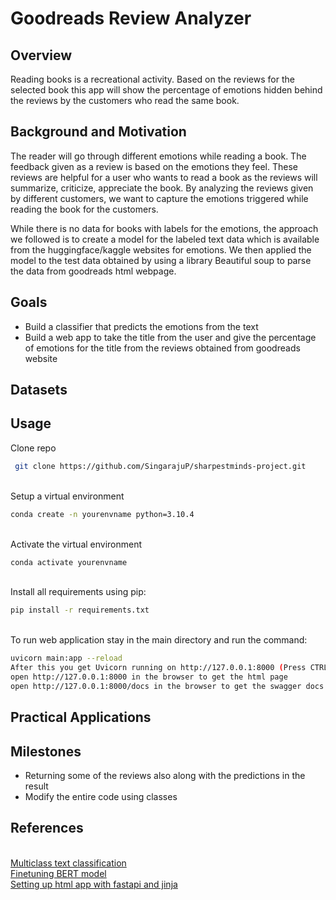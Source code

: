 # Goodreads Review Analyzer

## Overview
Reading books is a recreational activity. Based on the reviews for the selected book this app will show the percentage of emotions hidden behind the reviews by the customers who read the same book. 


## Background and Motivation

The reader will go through different emotions while reading a book. The feedback given as a review is based on the emotions they feel. These reviews are helpful for a user who wants to read a book as the reviews will summarize, criticize, appreciate the book. By analyzing the reviews given by different customers, we want to capture the emotions triggered while reading the book for the customers.

While there is no data for books with labels for the emotions, the approach we followed is to create a model for the labeled text data which is available from the huggingface/kaggle websites for emotions. We then applied the model to the test data obtained by using a library  Beautiful soup to parse the data from goodreads html webpage. 

## Goals
- Build a classifier that predicts the emotions from the text
- Build a web app to take the title from the user and give the percentage of emotions for the title from the reviews obtained from goodreads website

## Datasets

## Usage
Clone repo 
```bash
 git clone https://github.com/SingarajuP/sharpestminds-project.git
```
<br />Setup a virtual environment
```bash
conda create -n yourenvname python=3.10.4
```
<br />Activate the virtual environment

```bash
conda activate yourenvname
```
<br />Install all requirements using pip:
```bash
pip install -r requirements.txt
```
<br />To run web application stay in the main directory and run the command:
```bash
uvicorn main:app --reload 
After this you get Uvicorn running on http://127.0.0.1:8000 (Press CTRL+C to quit)
open http://127.0.0.1:8000 in the browser to get the html page
open http://127.0.0.1:8000/docs in the browser to get the swagger docs web page

```



## Practical Applications

## Milestones
- Returning some of the reviews also along with the predictions in the result
- Modify the entire code using classes



## References
<br />[Multiclass text classification](https://www.analyticsvidhya.com/blog/2021/11/a-guide-to-building-an-end-to-end-multiclass-text-classification-model/) 
<br />[Finetuning BERT model](https://medium.com/mlearning-ai/fine-tuning-bert-for-tweets-classification-ft-hugging-face-8afebadd5dbf)
<br />[Setting up html app with fastapi and jinja](https://eugeneyan.com/writing/how-to-set-up-html-app-with-fastapi-jinja-forms-templates/) 


